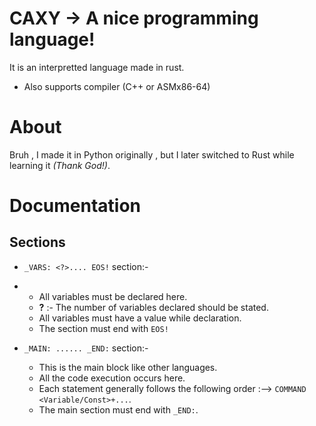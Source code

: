 # CAXY -> A nice programming language!

It is an interpretted language made in rust.
- Also supports compiler (C++ or ASMx86-64)

# About
Bruh , I made it in Python originally , but I later switched to Rust while learning it _(Thank God!)_.

# Documentation
<h2> Sections </h2>

- `_VARS: <?>.... EOS!` section:-
- - All variables must be declared here.
  - **?** :- The number of variables declared should be stated.
  - All variables must have a value while declaration.
  - The section must end with `EOS!`
 

    
- `_MAIN: ...... _END:` section:-
  - This is the main block like other languages.
  - All the code execution occurs here.
  - Each statement generally follows the following order :--> ``COMMAND <Variable/Const>+...``.
  - The main section must end with `_END:`.
